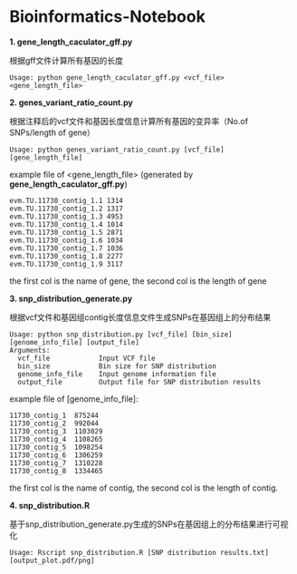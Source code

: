 # Bioinformatics-Notebook

**1. gene_length_caculator_gff.py**

根据gff文件计算所有基因的长度

```Usage: python gene_length_caculator_gff.py <vcf_file> <gene_length_file>```

**2. genes_variant_ratio_count.py**

根据注释后的vcf文件和基因长度信息计算所有基因的变异率（No.of SNPs/length of gene）

```Usage: python genes_variant_ratio_count.py [vcf_file] [gene_length_file]```

example file of <gene_length_file> (generated by **gene_length_caculator_gff.py**)
```
evm.TU.11730_contig_1.1	1314
evm.TU.11730_contig_1.2	1317
evm.TU.11730_contig_1.3	4953
evm.TU.11730_contig_1.4	1014
evm.TU.11730_contig_1.5	2871
evm.TU.11730_contig_1.6	1034
evm.TU.11730_contig_1.7	1036
evm.TU.11730_contig_1.8	2277
evm.TU.11730_contig_1.9	3117
```

the first col is the name of gene, the second col is the length of gene

**3. snp_distribution_generate.py**

根据vcf文件和基因组contig长度信息文件生成SNPs在基因组上的分布结果
```
Usage: python snp_distribution.py [vcf_file] [bin_size] [genome_info_file] [output_file]
Arguments:
  vcf_file            Input VCF file
  bin_size            Bin size for SNP distribution
  genome_info_file    Input genome information file
  output_file         Output file for SNP distribution results
```
example file of [genome_info_file]:

```
11730_contig_1	875244
11730_contig_2	992044
11730_contig_3	1103029
11730_contig_4	1108265
11730_contig_5	1098254
11730_contig_6	1306259
11730_contig_7	1310228
11730_contig_8	1334465
```

the first col is the name of contig, the second col is the length of contig.

**4. snp_distribution.R**

基于snp_distribution_generate.py生成的SNPs在基因组上的分布结果进行可视化

```Usage: Rscript snp_distribution.R [SNP distribution results.txt] [output_plot.pdf/png]```
